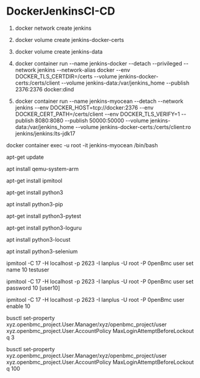 # DockerJenkinsCI-CD

1. docker network create jenkins

2. docker volume create jenkins-docker-certs
   
3. docker volume create jenkins-data

1. docker container run --name jenkins-docker --detach --privileged --network jenkins --network-alias docker --env DOCKER_TLS_CERTDIR=/certs --volume jenkins-docker-certs:/certs/client --volume jenkins-data:/var/jenkins_home --publish 2376:2376 docker:dind

2. docker container run --name jenkins-myocean --detach --network jenkins --env DOCKER_HOST=tcp://docker:2376 --env DOCKER_CERT_PATH=/certs/client --env DOCKER_TLS_VERIFY=1 --publish 8080:8080 --publish 50000:50000 --volume jenkins-data:/var/jenkins_home --volume jenkins-docker-certs:/certs/client:ro jenkins/jenkins:lts-jdk17

docker container exec -u root -it jenkins-myocean /bin/bash

apt-get update

apt install qemu-system-arm

apt-get install ipmitool

apt-get install python3

apt install python3-pip

apt-get install python3-pytest

apt-get install python3-loguru

apt install python3-locust

apt install python3-selenium


ipmitool -C 17 -H localhost -p 2623 -I lanplus -U root -P 0penBmc user set name 10 testuser

ipmitool -C 17 -H localhost -p 2623 -I lanplus -U root -P 0penBmc user set password 10 [user10]

ipmitool -C 17 -H localhost -p 2623 -I lanplus -U root -P 0penBmc user enable 10

busctl set-property xyz.openbmc_project.User.Manager/xyz/openbmc_project/user xyz.openbmc_project.User.AccountPolicy MaxLoginAttemptBeforeLockout q 3

busctl set-property xyz.openbmc_project.User.Manager/xyz/openbmc_project/user xyz.openbmc_project.User.AccountPolicy MaxLoginAttemptBeforeLockout q 100
